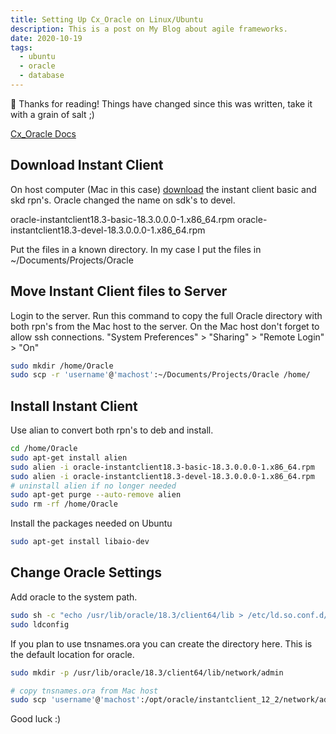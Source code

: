 ```yaml
---
title: Setting Up Cx_Oracle on Linux/Ubuntu
description: This is a post on My Blog about agile frameworks.
date: 2020-10-19
tags:
  - ubuntu
  - oracle
  - database
---
```


<div class="notification">
 👋 Thanks for reading! Things have changed since this was written, take it with a grain of salt ;)
</div>

[Cx_Oracle Docs](https://cx-oracle.readthedocs.io/en/latest/installation.html)

## Download Instant Client

On host computer (Mac in this case) [download](https://www.oracle.com/technetwork/topics/linuxx86-64soft-092277.htm) the instant client basic and skd rpn's. Oracle changed the name on sdk's to devel.

oracle-instantclient18.3-basic-18.3.0.0.0-1.x86_64.rpm
oracle-instantclient18.3-devel-18.3.0.0.0-1.x86_64.rpm

Put the files in a known directory. In my case I put the files in ~/Documents/Projects/Oracle

## Move Instant Client files to Server

Login to the server. Run this command to copy the full Oracle directory with both rpn's from the Mac host to the server.
On the Mac host don't forget to allow ssh connections. "System Preferences" > "Sharing" > "Remote Login" > "On"

```bash
sudo mkdir /home/Oracle
sudo scp -r 'username'@'machost':~/Documents/Projects/Oracle /home/
```

## Install Instant Client

Use alian to convert both rpn's to deb and install.

```bash
cd /home/Oracle
sudo apt-get install alien
sudo alien -i oracle-instantclient18.3-basic-18.3.0.0.0-1.x86_64.rpm
sudo alien -i oracle-instantclient18.3-devel-18.3.0.0.0-1.x86_64.rpm
# uninstall alien if no longer needed
sudo apt-get purge --auto-remove alien
sudo rm -rf /home/Oracle
```

Install the packages needed on Ubuntu

```bash
sudo apt-get install libaio-dev
```

## Change Oracle Settings

Add oracle to the system path.

```bash
sudo sh -c "echo /usr/lib/oracle/18.3/client64/lib > /etc/ld.so.conf.d/oracle-instantclient.conf"
sudo ldconfig
```

If you plan to use tnsnames.ora you can create the directory here. This is the default location for oracle.

```bash
sudo mkdir -p /usr/lib/oracle/18.3/client64/lib/network/admin

# copy tnsnames.ora from Mac host
sudo scp 'username'@'machost':/opt/oracle/instantclient_12_2/network/admin/tnsnames.ora /usr/lib/oracle/18.3/client64/lib/network/admin

```

Good luck :)
